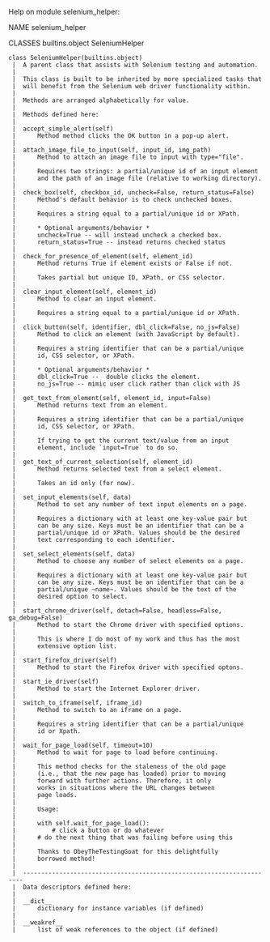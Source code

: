 Help on module selenium_helper:

NAME
    selenium_helper

CLASSES
    builtins.object
        SeleniumHelper
    
    class SeleniumHelper(builtins.object)
     |  A parent class that assists with Selenium testing and automation.
     |  
     |  This class is built to be inherited by more specialized tasks that
     |  will benefit from the Selenium web driver functionality within.
     |  
     |  Methods are arranged alphabetically for value.
     |  
     |  Methods defined here:
     |  
     |  accept_simple_alert(self)
     |      Method method clicks the OK button in a pop-up alert.
     |  
     |  attach_image_file_to_input(self, input_id, img_path)
     |      Method to attach an image file to input with type="file".
     |      
     |      Requires two strings: a partial/unique id of an input element
     |      and the path of an image file (relative to working directory).
     |  
     |  check_box(self, checkbox_id, uncheck=False, return_status=False)
     |      Method's default behavior is to check unchecked boxes.
     |      
     |      Requires a string equal to a partial/unique id or XPath.
     |      
     |      * Optional arguments/behavior *
     |      uncheck=True -- will instead uncheck a checked box.
     |      return_status=True -- instead returns checked status
     |  
     |  check_for_presence_of_element(self, element_id)
     |      Method returns True if element exists or False if not.
     |      
     |      Takes partial but unique ID, XPath, or CSS selector.
     |  
     |  clear_input_element(self, element_id)
     |      Method to clear an input element.
     |      
     |      Requires a string equal to a partial/unique id or XPath.
     |  
     |  click_button(self, identifier, dbl_click=False, no_js=False)
     |      Method to click an element (with JavaScript by default).
     |      
     |      Requires a string identifier that can be a partial/unique
     |      id, CSS selector, or XPath.
     |      
     |      * Optional arguments/behavior *
     |      dbl_click=True --  double clicks the element.
     |      no_js=True -- mimic user click rather than click with JS
     |  
     |  get_text_from_element(self, element_id, input=False)
     |      Method returns text from an element.
     |      
     |      Requires a string identifier that can be a partial/unique
     |      id, CSS selector, or XPath.
     |      
     |      If trying to get the current text/value from an input
     |      element, include `input=True` to do so.
     |  
     |  get_text_of_current_selection(self, element_id)
     |      Method returns selected text from a select element.
     |      
     |      Takes an id only (for now).
     |  
     |  set_input_elements(self, data)
     |      Method to set any number of text input elements on a page.
     |      
     |      Requires a dictionary with at least one key-value pair but
     |      can be any size. Keys must be an identifier that can be a
     |      partial/unique id or XPath. Values should be the desired
     |      text corresponding to each identifier.
     |  
     |  set_select_elements(self, data)
     |      Method to choose any number of select elements on a page.
     |      
     |      Requires a dictionary with at least one key-value pair but
     |      can be any size. Keys must be an identifier that can be a
     |      partial/unique ~name~. Values should be the text of the
     |      desired option to select.
     |  
     |  start_chrome_driver(self, detach=False, headless=False, ga_debug=False)
     |      Method to start the Chrome driver with specified options. 
     |      
     |      This is where I do most of my work and thus has the most
     |      extensive option list.
     |  
     |  start_firefox_driver(self)
     |      Method to start the Firefox driver with specified optons.
     |  
     |  start_ie_driver(self)
     |      Method to start the Internet Explorer driver.
     |  
     |  switch_to_iframe(self, iframe_id)
     |      Method to switch to an iframe on a page.
     |      
     |      Requires a string identifier that can be a partial/unique
     |      id or Xpath.
     |  
     |  wait_for_page_load(self, timeout=10)
     |      Method to wait for page to load before continuing.
     |      
     |      This method checks for the staleness of the old page
     |      (i.e., that the new page has loaded) prior to moving
     |      forward with further actions. Therefore, it only
     |      works in situations where the URL changes between
     |      page loads. 
     |      
     |      Usage:
     |      
     |      with self.wait_for_page_load():
     |          # click a button or do whatever
     |      # do the next thing that was failing before using this
     |      
     |      Thanks to ObeyTheTestingGoat for this delightfully
     |      borrowed method!
     |  
     |  ----------------------------------------------------------------------
     |  Data descriptors defined here:
     |  
     |  __dict__
     |      dictionary for instance variables (if defined)
     |  
     |  __weakref__
     |      list of weak references to the object (if defined)




